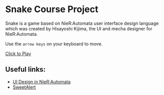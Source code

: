 # Snake Course Project
Snake is a game based on NieR:Automata user interface design language which was created by Hisayoshi Kijima, the UI and mecha designer for NieR:Automata.

Use the `arrow keys` on your keyboard to move.

[Click to Play](https://yomaksy.github.io/oleksii_maksymchuk/snake/index.html)

## Useful links:
* [UI Design in NieR:Automata](https://www.platinumgames.com/official-blog/article/9624)
* [SweetAlert](https://sweetalert.js.org)